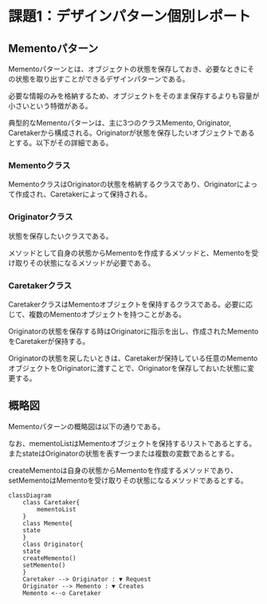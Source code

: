 # 課題1：デザインパターン個別レポート

## Mementoパターン

Mementoパターンとは、オブジェクトの状態を保存しておき、必要なときにその状態を取り出すことができるデザインパターンである。

必要な情報のみを格納するため、オブジェクトをそのまま保存するよりも容量が小さいという特徴がある。

典型的なMementoパターンは、主に3つのクラスMemento, Originator, Caretakerから構成される。Originatorが状態を保存したいオブジェクトであるとする。以下がその詳細である。

### Mementoクラス

MementoクラスはOriginatorの状態を格納するクラスであり、Originatorによって作成され、Caretakerによって保持される。

### Originatorクラス

状態を保存したいクラスである。

メソッドとして自身の状態からMementoを作成するメソッドと、Mementoを受け取りその状態になるメソッドが必要である。

### Caretakerクラス

CaretakerクラスはMementoオブジェクトを保持するクラスである。必要に応じて、複数のMementoオブジェクトを持つことがある。

Originatorの状態を保存する時はOriginatorに指示を出し、作成されたMementoをCaretakerが保持する。

Originatorの状態を戻したいときは、Caretakerが保持している任意のMementoオブジェクトをOriginatorに渡すことで、Originatorを保存しておいた状態に変更する。

## 概略図

Mementoパターンの概略図は以下の通りである。

なお、mementoListはMementoオブジェクトを保持するリストであるとする。またstateはOriginatorの状態を表す一つまたは複数の変数であるとする。

createMementoは自身の状態からMementoを作成するメソッドであり、setMementoはMementoを受け取りその状態になるメソッドであるとする。

```mermaid
classDiagram
    class Caretaker{
        mementoList
    }
    class Memento{
	state
    }
    class Originator{
	state
	createMemento()
	setMemento()
    }
    Caretaker --> Originator : ▼ Request
    Originator --> Memento : ▼ Creates
    Memento <--o Caretaker
```
